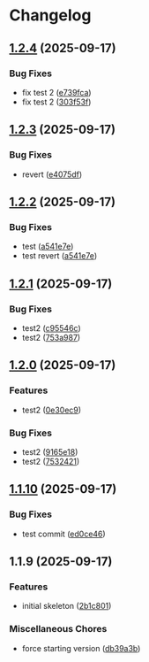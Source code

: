 # Changelog

## [1.2.4](https://github.com/MeisamHakimi/release-please-test/compare/v1.2.3...v1.2.4) (2025-09-17)


### Bug Fixes

* fix test 2 ([e739fca](https://github.com/MeisamHakimi/release-please-test/commit/e739fca82cc06c8f7733b99163dd9a9761ca0d7e))
* fix test 2 ([303f53f](https://github.com/MeisamHakimi/release-please-test/commit/303f53f0d41bb827dc75ef57418f77915d86509c))

## [1.2.3](https://github.com/MeisamHakimi/release-please-test/compare/v1.2.2...v1.2.3) (2025-09-17)


### Bug Fixes

* revert ([e4075df](https://github.com/MeisamHakimi/release-please-test/commit/e4075df445326ed16f395c1face9b3b4a61c5fe9))

## [1.2.2](https://github.com/MeisamHakimi/release-please-test/compare/v1.2.1...v1.2.2) (2025-09-17)


### Bug Fixes

* test ([a541e7e](https://github.com/MeisamHakimi/release-please-test/commit/a541e7e866702081332221797442ad2d1732edf2))
* test revert ([a541e7e](https://github.com/MeisamHakimi/release-please-test/commit/a541e7e866702081332221797442ad2d1732edf2))

## [1.2.1](https://github.com/MeisamHakimi/release-please-test/compare/v1.2.0...v1.2.1) (2025-09-17)


### Bug Fixes

* test2 ([c95546c](https://github.com/MeisamHakimi/release-please-test/commit/c95546ca38db3eb513ee0922df81bceb2744137d))
* test2 ([753a987](https://github.com/MeisamHakimi/release-please-test/commit/753a987539dc851b57aa63e15f93855c439829da))

## [1.2.0](https://github.com/MeisamHakimi/release-please-test/compare/v1.1.10...v1.2.0) (2025-09-17)


### Features

* test2 ([0e30ec9](https://github.com/MeisamHakimi/release-please-test/commit/0e30ec988eb1b2429d2d520e9632816edbd6381e))


### Bug Fixes

* test2 ([9165e18](https://github.com/MeisamHakimi/release-please-test/commit/9165e180eca767fe89397390f592f95a2a0a3ac9))
* test2 ([7532421](https://github.com/MeisamHakimi/release-please-test/commit/7532421f129024434df5ba0038f64e6878f28eac))

## [1.1.10](https://github.com/MeisamHakimi/release-please-test/compare/v1.1.9...v1.1.10) (2025-09-17)


### Bug Fixes

* test commit ([ed0ce46](https://github.com/MeisamHakimi/release-please-test/commit/ed0ce4628def2424b158a7c2940baefc5fe3058d))

## 1.1.9 (2025-09-17)


### Features

* initial skeleton ([2b1c801](https://github.com/MeisamHakimi/release-please-test/commit/2b1c801b4c28649bd852368bc925fae165326c48))


### Miscellaneous Chores

* force starting version ([db39a3b](https://github.com/MeisamHakimi/release-please-test/commit/db39a3bf87c9af93575d2ecc5960181dd4418f31))
